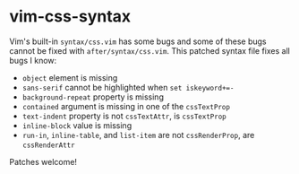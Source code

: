 vim-css-syntax
===============

Vim's built-in `syntax/css.vim` has some bugs and some of these bugs cannot be fixed with `after/syntax/css.vim`. This patched syntax file fixes all bugs I know:

  * `object` element is missing
  * `sans-serif` cannot be highlighted when `set iskeyword+=-`
  * `background-repeat` property is missing
  * `contained` argument is missing in one of the `cssTextProp`
  * `text-indent` property is not `cssTextAttr`, is `cssTextProp`
  * `inline-block` value is missing
  * `run-in`, `inline-table`, and `list-item` are not `cssRenderProp`, are `cssRenderAttr`

Patches welcome!
